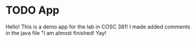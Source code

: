 # TODO App
Hello! This is a demo app for the lab in COSC 381!
I made added comments in the java file
"I am almost finished! Yay!
